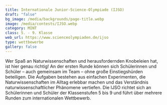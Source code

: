 ```yaml
---
title: Internationale Junior-Science-Olympiade (IJSO)
draft: "false"
bg_image: /media/backgrounds/page-title.webp
image: /media/contests/IJSO.webp
category: MINT
class: 5. - 9. Klasse
web_url: https://www.scienceolympiaden.de/ijso
type: wettbewerbe
gallery: false
---
```

Wer Spaß an Naturwissenschaften und herausfordernden Knobeleien hat, ist hier genau richtig! An der ersten Runde können sich Schülerinnen und Schüler – auch gemeinsam im Team – ohne große Einstiegshürden beteiligen. Die Aufgaben bestehen aus einfachen Experimenten, die Naturwissenschaften im Alltag erlebbar machen und das Verständnis naturwissenschaftlicher Phänomene vertiefen. Die IJSO richtet sich an Schülerinnen und Schüler der Klassenstufen 5 bis 9 und führt über mehrere Runden zum internationalen Wettbewerb.
